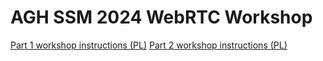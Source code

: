 # AGH SSM 2024 WebRTC Workshop

[Part 1 workshop instructions (PL)](https://hackmd.io/@Jh_KMlFxTOG2nOn9NKkrbA/SkDkyMX41g)
[Part 2 workshop instructions (PL)](https://hackmd.io/@Jh_KMlFxTOG2nOn9NKkrbA/SJyJUVw4kg)
